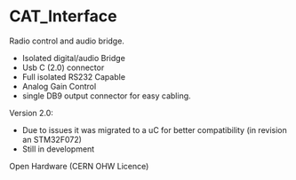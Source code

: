 # CAT_Interface
Radio control and audio bridge.

- Isolated digital/audio Bridge
- Usb C (2.0) connector
- Full isolated RS232 Capable
- Analog Gain Control
- single DB9 output connector for easy cabling.

Version 2.0:

- Due to issues it was migrated to a uC for better compatibility (in revision an STM32F072)
- Still in development

Open Hardware (CERN OHW Licence)
